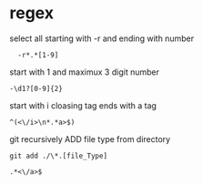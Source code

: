 # regex


select all starting with -r and ending with number

      -r*.*[1-9]
start with 1 and maximux 3 digit number

	-\d1?[0-9]{2}
	
start with i cloasing tag ends with a tag

	^(<\/i>\n*.*a>$)
	
git recursively ADD file type from directory

	git add ./\*.[file_Type]
	
	.*<\/a>$
